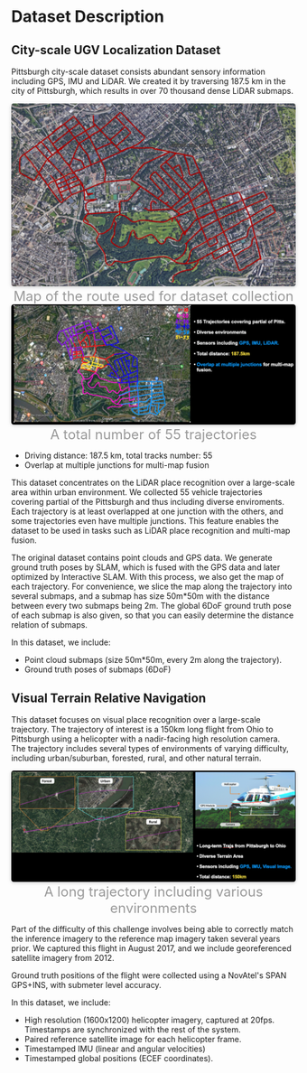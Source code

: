 # Dataset Description

## City-scale UGV Localization Dataset

Pittsburgh city-scale dataset consists abundant sensory information including GPS, IMU and LiDAR. We created it by traversing 187.5 km in the city of Pittsburgh, which results in over 70 thousand dense LiDAR submaps.

<div align=center>
    <img style="border-radius: 0.3125em;
    box-shadow: 0 2px 4px 0 rgba(34,36,38,.12),0 2px 10px 0 rgba(34,36,38,.08);"
    width = 600;
    src="data_pics/pitts_google_earth.png">
    <br>
    <font color=#999 size=5>Map of the route used for dataset collection</font>
    <br>
    <img style="border-radius: 0.3125em;
    box-shadow: 0 2px 4px 0 rgba(34,36,38,.12),0 2px 10px 0 rgba(34,36,38,.08);"
    width = 600;
    src="data_pics/Pittsburgh_City-scale_Dataset.png">
    <br>
    <font color=#999 size=5>A total number of 55 trajectories</font>
</div>

* Driving distance: 187.5 km, total tracks number: 55
* Overlap at multiple junctions for multi-map fusion

This dataset concentrates on the LiDAR place recognition over a large-scale area within urban environment. We collected 55 vehicle trajectories covering partial of the Pittsburgh and thus including diverse enviroments. Each trajectory is at least overlapped at one junction with the others, and some trajectories even have multiple junctions. This feature enables the dataset to be used in tasks such as LiDAR place recognition and multi-map fusion.

The original dataset contains point clouds and GPS data. We generate ground truth poses by SLAM, which is fused with the GPS data and later optimized by Interactive SLAM. With this process, we also get the map of each trajectory. For convenience, we slice the map along the trajectory into several submaps, and a submap has size 50m*50m with the distance between every two submaps being 2m. The global 6DoF ground truth pose of each submap is also given, so that you can easily determine the distance relation of submaps.

In this dataset, we include:
- Point cloud submaps (size 50m*50m, every 2m along the trajectory).
- Ground truth poses of submaps (6DoF)


## Visual Terrain Relative Navigation

This dataset focuses on visual place recognition over a large-scale trajectory. The trajectory of interest is a 150km long flight from Ohio to Pittsburgh using a helicopter with a nadir-facing high resolution camera. The trajectory includes several types of environments of varying difficulty, including urban/suburban, forested, rural, and other natural terrain.

<div align=center>
    <img style="border-radius: 0.3125em;
    box-shadow: 0 2px 4px 0 rgba(34,36,38,.12),0 2px 10px 0 rgba(34,36,38,.08);"
    width = 600;
    src="data_pics/Pitts_Helicopter_Dataset.png">
    <br>
    <font color=#999 size=5>A long trajectory including various environments</font>
</div>

Part of the difficulty of this challenge involves being able to correctly match the inference imagery to the reference map imagery taken several years prior. We captured this flight in August 2017, and we include georeferenced satellite imagery from 2012.

Ground truth positions of the flight were collected using a NovAtel's SPAN GPS+INS, with submeter level accuracy.

In this dataset, we include:
- High resolution (1600x1200) helicopter imagery, captured at 20fps. Timestamps are synchronized with the rest of the system.
- Paired reference satellite image for each helicopter frame.
- Timestamped IMU (linear and angular velocities)
- Timestamped global positions (ECEF coordinates).
